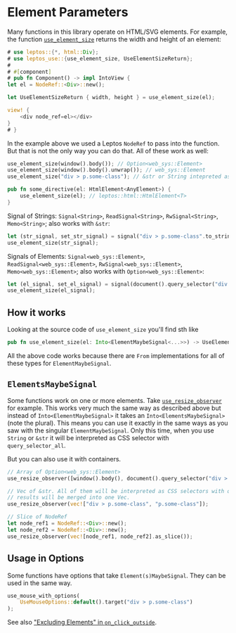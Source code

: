 # Element Parameters

Many functions in this library operate on HTML/SVG elements. For example, the
function [`use_element_size`](elements/use_element_size.md) returns the width and height of an element:

```rust
# use leptos::{*, html::Div};
# use leptos_use::{use_element_size, UseElementSizeReturn};
#
# #[component]
# pub fn Component() -> impl IntoView {
let el = NodeRef::<Div>::new();

let UseElementSizeReturn { width, height } = use_element_size(el);

view! {
    <div node_ref=el></div>
}
# }
```

In the example above we used a Leptos `NodeRef` to pass into the function. But that is not
the only way you can do that. All of these work as well:

```rust
use_element_size(window().body()); // Option<web_sys::Element>
use_element_size(window().body().unwrap()); // web_sys::Element
use_element_size("div > p.some-class"); // &str or String intepreted as CSS selector

pub fn some_directive(el: HtmlElement<AnyElement>) {
    use_element_size(el); // leptos::html::HtmlElement<T>
}
```

Signal of Strings: `Signal<String>`, `ReadSignal<String>`, `RwSignal<String>`, `Memo<String>`; also works with `&str`:

```rust
let (str_signal, set_str_signal) = signal("div > p.some-class".to_string());
use_element_size(str_signal);
```

Signals of
Elements: `Signal<web_sys::Element>`, `ReadSignal<web_sys::Element>`, `RwSignal<web_sys::Element>`, `Memo<web_sys::Element>`;
also works with `Option<web_sys::Element>`:

```rust
let (el_signal, set_el_signal) = signal(document().query_selector("div > p.some-class").unwrap());
use_element_size(el_signal); 
```

## How it works

Looking at the source code of `use_element_size` you'll find sth like

```rust
pub fn use_element_size(el: Into<ElementMaybeSignal<...>>) -> UseElementSizeReturn {}
```

All the above code works because there are `From` implementations for all of these
types for `ElementMaybeSignal`.

## `ElementsMaybeSignal`

Some functions work on one or more elements. Take [`use_resize_observer`](elements/use_resize_observer.md) for example.
This works very much the same way as described above but instead of `Into<ElementMaybeSignal>`
it takes an `Into<ElementsMaybeSignal>` (note the plural). This means you can use it exactly in
the same ways as you saw with the singular `ElementMaybeSignal`. Only this time, when you use
`String` or `&str` it will be interpreted as CSS selector with `query_selector_all`.

But you can also use it with containers.

```rust
// Array of Option<web_sys::Element>
use_resize_observer([window().body(), document().query_selector("div > p.some-class").unsrap()]);

// Vec of &str. All of them will be interpreted as CSS selectors with query_selector_all() and the
// results will be merged into one Vec.
use_resize_observer(vec!["div > p.some-class", "p.some-class"]);

// Slice of NodeRef
let node_ref1 = NodeRef::<Div>::new();
let node_ref2 = NodeRef::<Div>::new();
use_resize_observer(vec![node_ref1, node_ref2].as_slice());
```

## Usage in Options

Some functions have options that take `Element(s)MaybeSignal`.
They can be used in the same way.

```rust
use_mouse_with_options(
    UseMouseOptions::default().target("div > p.some-class")
);
```

See also ["Excluding Elements" in `on_click_outside`](elements/on_click_outside.md#excluding-elements).